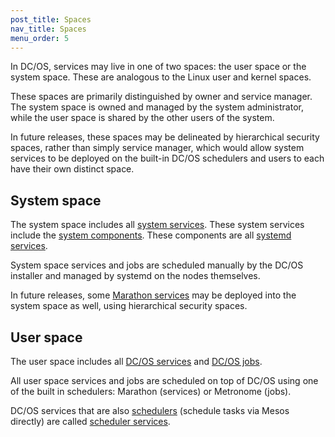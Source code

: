 ```yaml
---
post_title: Spaces
nav_title: Spaces
menu_order: 5
---
```


In DC/OS, services may live in one of two spaces: the user space or the system space. These are analogous to the Linux user and kernel spaces.

These spaces are primarily distinguished by owner and service manager. The system space is owned and managed by the system administrator, while the user space is shared by the other users of the system.

In future releases, these spaces may be delineated by hierarchical security spaces, rather than simply service manager, which would allow system services to be deployed on the built-in DC/OS schedulers and users to each have their own distinct space.

## System space

The system space includes all [system services](/docs/1.9/overview/concepts/#system-service). These system services include the [system components](/docs/1.9/overview/components/). These components are all [systemd services](/docs/1.9/overview/concepts/#systemd-service).

System space services and jobs are scheduled manually by the DC/OS installer and managed by systemd on the nodes themselves.

In future releases, some [Marathon services](/docs/1.9/overview/concepts/#marathon-service) may be deployed into the system space as well, using hierarchical security spaces.

## User space

The user space includes all [DC/OS services](/docs/1.9/overview/concepts/#user-service) and [DC/OS jobs](http://localhost:3000/docs/1.9/overview/concepts/#dcos-job).

All user space services and jobs are scheduled on top of DC/OS using one of the built in schedulers: Marathon (services) or Metronome (jobs).

DC/OS services that are also [schedulers](/docs/1.9/overview/concepts/#dcos-scheduler) (schedule tasks via Mesos directly) are called [scheduler services](http://localhost:3000/docs/1.9/overview/concepts/#dcos-scheduler-service).
